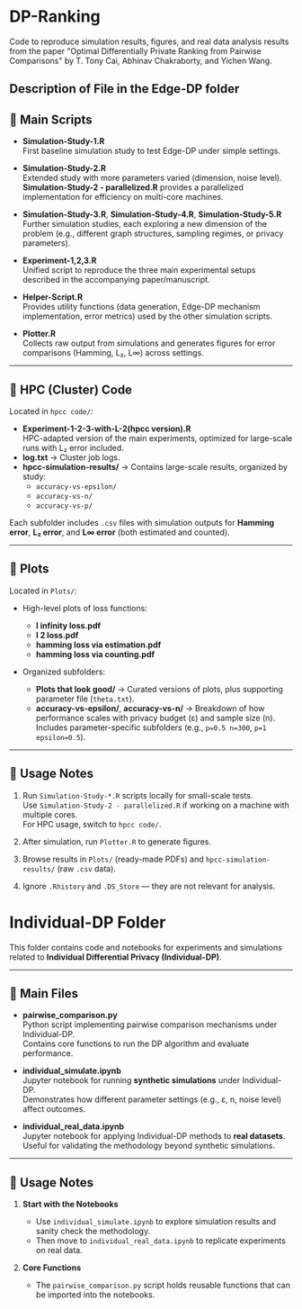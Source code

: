 # DP-Ranking

Code to reproduce simulation results, figures, and real data analysis results from the paper "Optimal Differentially Private Ranking from Pairwise Comparisons" by T. Tony Cai, Abhinav Chakraborty, and Yichen Wang.


Description of File in the Edge-DP folder
---

## 📂 Main Scripts

- **Simulation-Study-1.R**  
  First baseline simulation study to test Edge-DP under simple settings.

- **Simulation-Study-2.R**  
  Extended study with more parameters varied (dimension, noise level).  
  **Simulation-Study-2 - parallelized.R** provides a parallelized implementation for efficiency on multi-core machines.

- **Simulation-Study-3.R**, **Simulation-Study-4.R**, **Simulation-Study-5.R**  
  Further simulation studies, each exploring a new dimension of the problem (e.g., different graph structures, sampling regimes, or privacy parameters).

- **Experiment-1,2,3.R**  
  Unified script to reproduce the three main experimental setups described in the accompanying paper/manuscript.

- **Helper-Script.R**  
  Provides utility functions (data generation, Edge-DP mechanism implementation, error metrics) used by the other simulation scripts.

- **Plotter.R**  
  Collects raw output from simulations and generates figures for error comparisons (Hamming, L₂, L∞) across settings.

---

## 📂 HPC (Cluster) Code

Located in `hpcc code/`:
- **Experiment-1-2-3-with-L-2(hpcc version).R**  
  HPC-adapted version of the main experiments, optimized for large-scale runs with L₂ error included.
- **log.txt** → Cluster job logs.
- **hpcc-simulation-results/** → Contains large-scale results, organized by study:
  - `accuracy-vs-epsilon/`
  - `accuracy-vs-n/`
  - `accuracy-vs-p/`

Each subfolder includes `.csv` files with simulation outputs for **Hamming error**, **L₂ error**, and **L∞ error** (both estimated and counted).

---

## 📂 Plots

Located in `Plots/`:
- High-level plots of loss functions:
  - **l infinity loss.pdf**
  - **l 2 loss.pdf**
  - **hamming loss via estimation.pdf**
  - **hamming loss via counting.pdf**

- Organized subfolders:
  - **Plots that look good/** → Curated versions of plots, plus supporting parameter file (`theta.txt`).
  - **accuracy-vs-epsilon/**, **accuracy-vs-n/** → Breakdown of how performance scales with privacy budget (ε) and sample size (n).  
    Includes parameter-specific subfolders (e.g., `p=0.5 n=300`, `p=1 epsilon=0.5`).

---


## 🔑 Usage Notes

1. Run `Simulation-Study-*.R` scripts locally for small-scale tests.  
   Use `Simulation-Study-2 - parallelized.R` if working on a machine with multiple cores.  
   For HPC usage, switch to `hpcc code/`.

2. After simulation, run `Plotter.R` to generate figures.  

3. Browse results in `Plots/` (ready-made PDFs) and `hpcc-simulation-results/` (raw `.csv` data).

4. Ignore `.Rhistory` and `.DS_Store` — they are not relevant for analysis.



# Individual-DP Folder

This folder contains code and notebooks for experiments and simulations related to **Individual Differential Privacy (Individual-DP)**.

---

## 📂 Main Files

- **pairwise_comparison.py**  
  Python script implementing pairwise comparison mechanisms under Individual-DP.  
  Contains core functions to run the DP algorithm and evaluate performance.

- **individual_simulate.ipynb**  
  Jupyter notebook for running **synthetic simulations** under Individual-DP.  
  Demonstrates how different parameter settings (e.g., ε, n, noise level) affect outcomes.

- **individual_real_data.ipynb**  
  Jupyter notebook for applying Individual-DP methods to **real datasets**.  
  Useful for validating the methodology beyond synthetic simulations.

---


## 🔑 Usage Notes

1. **Start with the Notebooks**  
   - Use `individual_simulate.ipynb` to explore simulation results and sanity check the methodology.  
   - Then move to `individual_real_data.ipynb` to replicate experiments on real data.

2. **Core Functions**  
   - The `pairwise_comparison.py` script holds reusable functions that can be imported into the notebooks.

